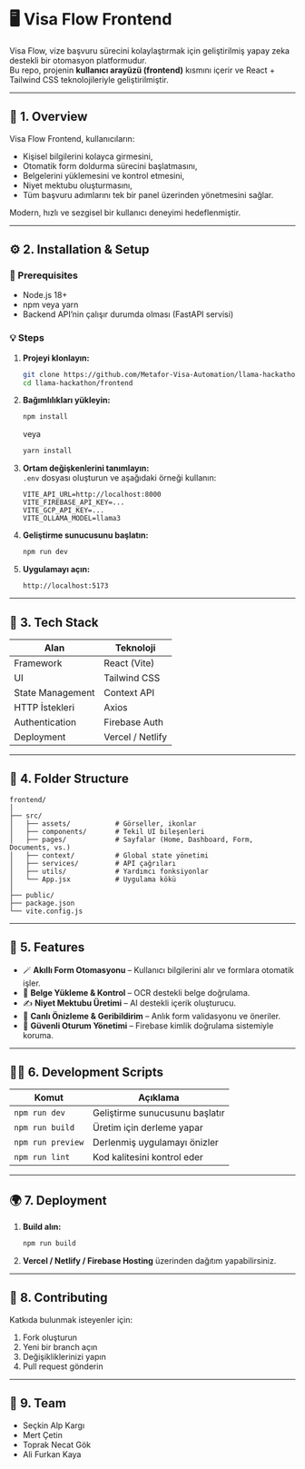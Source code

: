 # 🖥️ Visa Flow Frontend

Visa Flow, vize başvuru sürecini kolaylaştırmak için geliştirilmiş yapay zeka destekli bir otomasyon platformudur.  
Bu repo, projenin **kullanıcı arayüzü (frontend)** kısmını içerir ve React + Tailwind CSS teknolojileriyle geliştirilmiştir.  

---

## 🚀 1. Overview

Visa Flow Frontend, kullanıcıların:  
- Kişisel bilgilerini kolayca girmesini,  
- Otomatik form doldurma sürecini başlatmasını,  
- Belgelerini yüklemesini ve kontrol etmesini,  
- Niyet mektubu oluşturmasını,  
- Tüm başvuru adımlarını tek bir panel üzerinden yönetmesini sağlar.  

Modern, hızlı ve sezgisel bir kullanıcı deneyimi hedeflenmiştir.  

---

## ⚙️ 2. Installation & Setup

### 🧩 Prerequisites
- Node.js 18+  
- npm veya yarn  
- Backend API’nin çalışır durumda olması (FastAPI servisi)  

### 💡 Steps

1. **Projeyi klonlayın:**  
   ```bash
   git clone https://github.com/Metafor-Visa-Automation/llama-hackathon.git
   cd llama-hackathon/frontend
   ```

2. **Bağımlılıkları yükleyin:**  
   ```bash
   npm install
   ```
   veya  
   ```bash
   yarn install
   ```

3. **Ortam değişkenlerini tanımlayın:**  
   `.env` dosyası oluşturun ve aşağıdaki örneği kullanın:  
   ```env
   VITE_API_URL=http://localhost:8000
   VITE_FIREBASE_API_KEY=...
   VITE_GCP_API_KEY=...
   VITE_OLLAMA_MODEL=llama3
   ```

4. **Geliştirme sunucusunu başlatın:**  
   ```bash
   npm run dev
   ```

5. **Uygulamayı açın:**  
   ```
   http://localhost:5173
   ```

---

## 🧠 3. Tech Stack

| Alan | Teknoloji |
|------|------------|
| Framework | React (Vite) |
| UI | Tailwind CSS |
| State Management | Context API |
| HTTP İstekleri | Axios |
| Authentication | Firebase Auth |
| Deployment | Vercel / Netlify |

---

## 📁 4. Folder Structure

```
frontend/
│
├── src/
│   ├── assets/           # Görseller, ikonlar
│   ├── components/       # Tekil UI bileşenleri
│   ├── pages/            # Sayfalar (Home, Dashboard, Form, Documents, vs.)
│   ├── context/          # Global state yönetimi
│   ├── services/         # API çağrıları
│   ├── utils/            # Yardımcı fonksiyonlar
│   └── App.jsx           # Uygulama kökü
│
├── public/
├── package.json
└── vite.config.js
```

---

## 🧩 5. Features

- 🪄 **Akıllı Form Otomasyonu** – Kullanıcı bilgilerini alır ve formlara otomatik işler.  
- 📑 **Belge Yükleme & Kontrol** – OCR destekli belge doğrulama.  
- ✍️ **Niyet Mektubu Üretimi** – AI destekli içerik oluşturucu.  
- 👀 **Canlı Önizleme & Geribildirim** – Anlık form validasyonu ve öneriler.  
- 🔐 **Güvenli Oturum Yönetimi** – Firebase kimlik doğrulama sistemiyle koruma.  

---

## 👨‍💻 6. Development Scripts

| Komut | Açıklama |
|-------|-----------|
| `npm run dev` | Geliştirme sunucusunu başlatır |
| `npm run build` | Üretim için derleme yapar |
| `npm run preview` | Derlenmiş uygulamayı önizler |
| `npm run lint` | Kod kalitesini kontrol eder |

---

## 🌍 7. Deployment

1. **Build alın:**  
   ```bash
   npm run build
   ```
2. **Vercel / Netlify / Firebase Hosting** üzerinden dağıtım yapabilirsiniz.  

---

## 🤝 8. Contributing

Katkıda bulunmak isteyenler için:  

1. Fork oluşturun  
2. Yeni bir branch açın  
3. Değişikliklerinizi yapın  
4. Pull request gönderin  

---

## 👥 9. Team

- Seçkin Alp Kargı  
- Mert Çetin  
- Toprak Necat Gök  
- Ali Furkan Kaya  
